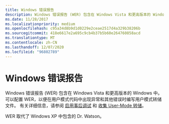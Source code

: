 ```yaml
---
title: Windows 错误报告
description: Windows 错误报告 (WER) 包含在 Windows Vista 和更高版本的 Windows 中。
ms.date: 11/28/2017
ms.localizationpriority: medium
ms.openlocfilehash: c95a34d8b9d1d0229e2ceae2517d4a329b38206b
ms.sourcegitcommit: 418e6617e2a695c9cb4b37b5b60e264760858acd
ms.translationtype: MT
ms.contentlocale: zh-CN
ms.lasthandoff: 12/07/2020
ms.locfileid: "96802789"
---
```

# <a name="windows-error-reporting"></a>Windows 错误报告


Windows 错误报告 (WER) 包含在 Windows Vista 和更高版本的 Windows 中。 可以配置 WER，以便在用户模式代码中出现异常和其他错误时编写用户模式转储文件。 有关详细信息，请参阅 [启用事后调试](enabling-postmortem-debugging.md) 和 [收集 User-Mode 转储](/windows/win32/wer/collecting-user-mode-dumps)。

WER 取代了 Windows XP 中包含的 Dr. Watson。

 

